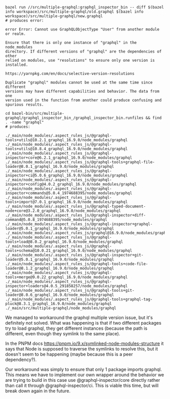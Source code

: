 ```
bazel run //src/multiple-graphql:graphql_inspector_bin -- diff $(bazel info workspace)/src/multiple-graphql/old.graphql $(bazel info workspace)/src/multiple-graphql/new.graphql
# produces error:

error Error: Cannot use GraphQLObjectType "User" from another module or realm.

Ensure that there is only one instance of "graphql" in the node_modules
directory. If different versions of "graphql" are the dependencies of other
relied on modules, use "resolutions" to ensure only one version is installed.

https://yarnpkg.com/en/docs/selective-version-resolutions

Duplicate "graphql" modules cannot be used at the same time since different
versions may have different capabilities and behavior. The data from one
version used in the function from another could produce confusing and
spurious results.
```

```
cd bazel-bin/src/multiple-graphql/graphql_inspector_bin_/graphql_inspector_bin.runfiles && find . -name "graphql"
# produces:

./_main/node_modules/.aspect_rules_js/@graphql-tools+utils@10.2.1_graphql_16.9.0/node_modules/graphql
./_main/node_modules/.aspect_rules_js/@graphql-tools+utils@10.8.4_graphql_16.9.0/node_modules/graphql
./_main/node_modules/.aspect_rules_js/@graphql-inspector+core@6.2.1_graphql_16.9.0/node_modules/graphql
./_main/node_modules/.aspect_rules_js/@graphql-tools+graphql-file-loader@8.0.1_graphql_16.9.0/node_modules/graphql
./_main/node_modules/.aspect_rules_js/@graphql-inspector+ci@5.0.6_graphql_16.9.0/node_modules/graphql
./_main/node_modules/.aspect_rules_js/@graphql-inspector+config@4.0.2_graphql_16.9.0/node_modules/graphql
./_main/node_modules/.aspect_rules_js/@graphql-inspector+commands@5.0.4_1974688395/node_modules/graphql
./_main/node_modules/.aspect_rules_js/@graphql-tools+import@7.0.1_graphql_16.9.0/node_modules/graphql
./_main/node_modules/.aspect_rules_js/@graphql-typed-document-node+core@3.2.0_graphql_16.9.0/node_modules/graphql
./_main/node_modules/.aspect_rules_js/@graphql-inspector+diff-command@5.0.8_1974688395/node_modules/graphql
./_main/node_modules/.aspect_rules_js/@graphql-inspector+graphql-loader@5.0.1_graphql_16.9.0/node_modules/graphql
./_main/node_modules/.aspect_rules_js/graphql@16.9.0/node_modules/graphql
./_main/node_modules/.aspect_rules_js/@graphql-tools+load@8.0.2_graphql_16.9.0/node_modules/graphql
./_main/node_modules/.aspect_rules_js/@graphql-tools+schema@10.0.21_graphql_16.9.0/node_modules/graphql
./_main/node_modules/.aspect_rules_js/@graphql-inspector+git-loader@5.0.1_graphql_16.9.0/node_modules/graphql
./_main/node_modules/.aspect_rules_js/@graphql-tools+code-file-loader@8.1.2_graphql_16.9.0/node_modules/graphql
./_main/node_modules/.aspect_rules_js/@graphql-tools+merge@9.0.22_graphql_16.9.0/node_modules/graphql
./_main/node_modules/.aspect_rules_js/@graphql-inspector+loaders@4.0.5_291858257/node_modules/graphql
./_main/node_modules/.aspect_rules_js/@graphql-tools+git-loader@8.0.6_graphql_16.9.0/node_modules/graphql
./_main/node_modules/.aspect_rules_js/@graphql-tools+graphql-tag-pluck@8.3.1_graphql_16.9.0/node_modules/graphql
./_main/src/multiple-graphql/node_modules/graphql
```

We managed to workaround the graphql multiple version issue, but it's
definitely not solved. What was happening is that if two different packages try
to load graphql, they get different instances (because the path is different,
even though they symlink to the same place).

In the PNPM docs https://pnpm.io/9.x/symlinked-node-modules-structure it says
that Node is supposed to traverse the symlinks to resolve this, but it doesn't
seem to be happening (maybe because this is a peer dependency?).

Our workaround was simply to ensure that only 1 package imports graphql. This
means we have to implement our own wrapper around the behavior we are trying to
build in this case use @graphql-inspector/core directly rather than call it
through @graphql-inspector/ci. This is viable this time, but will break down
again in the future.
